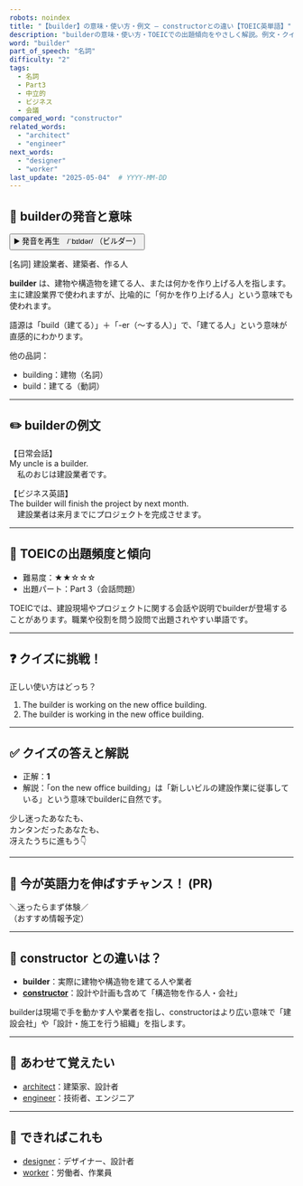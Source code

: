 ```yaml
---
robots: noindex
title: "【builder】の意味・使い方・例文 ― constructorとの違い【TOEIC英単語】"
description: "builderの意味・使い方・TOEICでの出題傾向をやさしく解説。例文・クイズ付きでconstructorとの違いもわかりやすく学べます。"
word: "builder"
part_of_speech: "名詞"
difficulty: "2"
tags:
  - 名詞
  - Part3
  - 中立的
  - ビジネス
  - 会議
compared_word: "constructor"
related_words:
  - "architect"
  - "engineer"
next_words:
  - "designer"
  - "worker"
last_update: "2025-05-04"  # YYYY-MM-DD
---
```


## 🔰 builderの発音と意味

<button class="play-audio" onclick="playTTS('builder')">
  <span class="play-audio-main">
    ▶️ 発音を再生　/ˈbɪldər/
  </span>
  <span class="play-audio-sub">
    （ビルダー）
  </span>
</button>

[名詞] 建設業者、建築者、作る人

**builder** は、建物や構造物を建てる人、または何かを作り上げる人を指します。主に建設業界で使われますが、比喩的に「何かを作り上げる人」という意味でも使われます。

語源は「build（建てる）」＋「-er（～する人）」で、「建てる人」という意味が直感的にわかります。

他の品詞：  
- building：建物（名詞）
- build：建てる（動詞）

---

## ✏️ builderの例文

【日常会話】  
My uncle is a builder.  
　私のおじは建設業者です。

【ビジネス英語】  
The builder will finish the project by next month.  
　建設業者は来月までにプロジェクトを完成させます。

---

## 🎯 TOEICの出題頻度と傾向

- 難易度：★★☆☆☆
- 出題パート：Part 3（会話問題）

TOEICでは、建設現場やプロジェクトに関する会話や説明でbuilderが登場することがあります。職業や役割を問う設問で出題されやすい単語です。

---

## ❓ クイズに挑戦！

正しい使い方はどっち？

1. The builder is working on the new office building.  
2. The builder is working in the new office building.

---

## ✅ クイズの答えと解説

- 正解：**1**
- 解説：「on the new office building」は「新しいビルの建設作業に従事している」という意味でbuilderに自然です。

少し迷ったあなたも、  
カンタンだったあなたも、  
冴えたうちに進もう👇️

---

## 🚀 今が英語力を伸ばすチャンス！ (PR)

<div class="info-center">
＼迷ったらまず体験／<br>  
（おすすめ情報予定）
</div>

---

## 🤔  constructor との違いは？

- **builder**：実際に建物や構造物を建てる人や業者
- **[constructor](/word/constructor)**：設計や計画も含めて「構造物を作る人・会社」

builderは現場で手を動かす人や業者を指し、constructorはより広い意味で「建設会社」や「設計・施工を行う組織」を指します。

---

## 🧩 あわせて覚えたい

- [architect](/word/architect)：建築家、設計者
- [engineer](/word/engineer)：技術者、エンジニア

---

## 📖 できればこれも

- [designer](/word/designer)：デザイナー、設計者
- [worker](/word/worker)：労働者、作業員

<!-- cvid: aid48_bid39 -->
